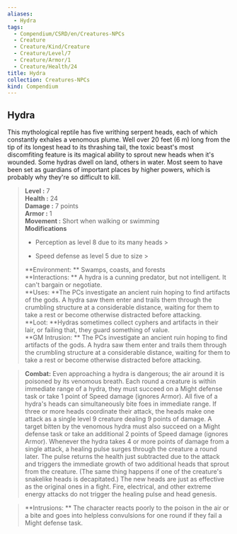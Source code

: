 ```yaml
---
aliases:
  - Hydra
tags:
  - Compendium/CSRD/en/Creatures-NPCs
  - Creature
  - Creature/Kind/Creature
  - Creature/Level/7
  - Creature/Armor/1
  - Creature/Health/24
title: Hydra
collection: Creatures-NPCs
kind: Compendium
---
```

## Hydra  
This mythological reptile has five writhing serpent heads, each of which constantly exhales a venomous plume. Well over 20 feet (6 m) long from the tip of its longest head to its thrashing tail, the toxic beast's most discomfiting feature is its magical ability to sprout new heads when it's wounded. Some hydras dwell on land, others in water. Most seem to have been set as guardians of important places by higher powers, which is probably why they're so difficult to kill.  

  
> **Level :** 7  
> **Health :** 24  
> **Damage :** 7 points  
> **Armor :** 1  
> **Movement :** Short when walking or swimming  
> **Modifications**  
>- Perception as level 8 due to its many heads >
>  
>- Speed defense as level 5 due to size >
>  
> **Environment: ** Swamps, coasts, and forests  
> **Interactions: ** A hydra is a cunning predator, but not intelligent. It can't bargain or negotiate.  
> **Uses: **The PCs investigate an ancient ruin hoping to find artifacts of the gods. A hydra saw them enter and trails them through the crumbling structure at a considerable distance, waiting for them to take a rest or become otherwise distracted before attacking.  
> **Loot: **Hydras sometimes collect cyphers and artifacts in their lair, or failing that, they guard something of value.  
> **GM Intrusion: ** The PCs investigate an ancient ruin hoping to find artifacts of the gods. A hydra saw them enter and trails them through the crumbling structure at a considerable distance, waiting for them to take a rest or become otherwise distracted before attacking.  

> **Combat:** 
> Even approaching a hydra is dangerous; the air around it is poisoned by its venomous breath. Each round a creature is within immediate range of a hydra, they must succeed on a Might defense task or take 1 point of Speed damage (ignores Armor). 
All five of a hydra's heads can simultaneously bite foes in immediate range. If three or more heads coordinate their attack, the heads make one attack as a single level 9 creature dealing 9 points of damage. A target bitten by the venomous hydra must also succeed on a Might defense task or take an additional 2 points of Speed damage (ignores Armor). 
Whenever the hydra takes 4 or more points of damage from a single attack, a healing pulse surges through the creature a round later. The pulse returns the health just subtracted due to the attack and triggers the immediate growth of two additional heads that sprout from the creature. (The same thing happens if one of the creature's snakelike heads is decapitated.) The new heads are just as effective as the original ones in a fight. Fire, electrical, and other extreme energy attacks do not trigger the healing pulse and head genesis.  
  

> **Intrusions: ** 
> The character reacts poorly to the poison in the air or a bite and goes into helpless convulsions for one round if they fail a Might defense task.  
